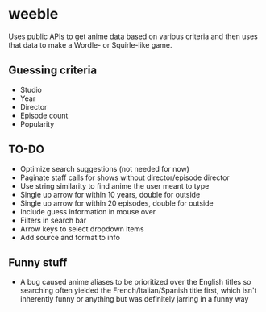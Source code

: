 # weeble

Uses public APIs to get anime data based on various criteria and then uses that
data to make a Wordle- or Squirle-like game.

## Guessing criteria

- Studio
- Year
- Director
- Episode count
- Popularity

## TO-DO

- Optimize search suggestions (not needed for now)
- Paginate staff calls for shows without director/episode director
- Use string similarity to find anime the user meant to type
- Single up arrow for within 10 years, double for outside
- Single up arrow for within 20 episodes, double for outside
- Include guess information in mouse over
- Filters in search bar
- Arrow keys to select dropdown items
- Add source and format to info

## Funny stuff

- A bug caused anime aliases to be prioritized over the English titles so
  searching often yielded the French/Italian/Spanish title first, which isn't
  inherently funny or anything but was definitely jarring in a funny way

